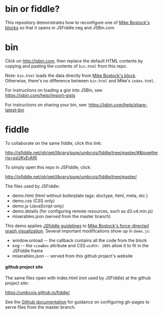 # bin or fiddle?

This repository demonstrates how to reconfigure one of 
[Mike Bostock's blocks](https://bl.ocks.org/mbostock/4062045) so that it opens in JSFiddle.neg and JSBin.com

# bin

Click on <http://jsbin.com>, then replace the default HTML contents by copying and pasting the contents of ```bin.html``` from this repo.

Note: ````bin.html```` loads the data directly from [Mike Bostock's block](https://bl.ocks.org/mbostock/4062045). Otherwise, there's no difference between ````bin.html```` and Mike's ````index.html````.

For instructions on loading a gist into JSBin, see: <https://jsbin.com/help/import-gists>

For instructions on sharing your bin, see: <https://jsbin.com/help/share-latest-bin>

# fiddle

To collaborate on the same fiddle, click this link:

http://jsfiddle.net/gh/get/library/pure/umbcvis/fiddle/tree/master/#&togetherjs=ssUKvErAf6

To simply open this repo in JSFIddle, click:

<http://jsfiddle.net/gh/get/library/pure/umbcvis/fiddle/tree/master/>

The files used by JSFiddle:

* demo.html (html without boilerplate tags: doctype, html, meta, etc.)
* demo.css (CSS only)
* demo.js (JavaScript only)
* demo.details (for configuring remote resources, such as d3.v4.min.js)
* miserables.json (served from the master branch)

This demo applies <a href="http://doc.jsfiddle.net/use/github_read.html" target="_blank">JSfiddle guidelines</a> to [Mike Bostock's force-directed graph visualization](https://bl.ocks.org/mbostock/4064025).  Several important modifications show up in ```demo.js```:

* window.onload -- the callback contains all the code from the block
* svg -- the ```viewBox``` attribute and CSS ```width: 100%``` allow it to fit in the JSFiddle frame
* miserables.json -- served from this github project's website

#### github project site

The same files open with index.html (not used by JSFiddle) at the github project site:

<https://umbcvis.github.io/fiddle/>

See the [Github documentation](https://help.github.com/articles/configuring-a-publishing-source-for-github-pages/)
for guidance on configuring gh-pages to serve files from the master branch.
